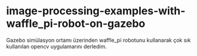 # image-processing-examples-with-waffle_pi-robot-on-gazebo

Gazebo simülasyon ortamı üzerinden waffle_pi robotunu kullanarak çok sık kullanılan opencv uygulamarını derledim.
